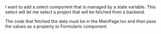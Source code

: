 I want to add a select component that is managed by a state variable. This select will let me select a project that will be fetched from a backend. 

The code that fetched the data must be in the MainPage.tsx and then pass the values as a property to Formulario component.